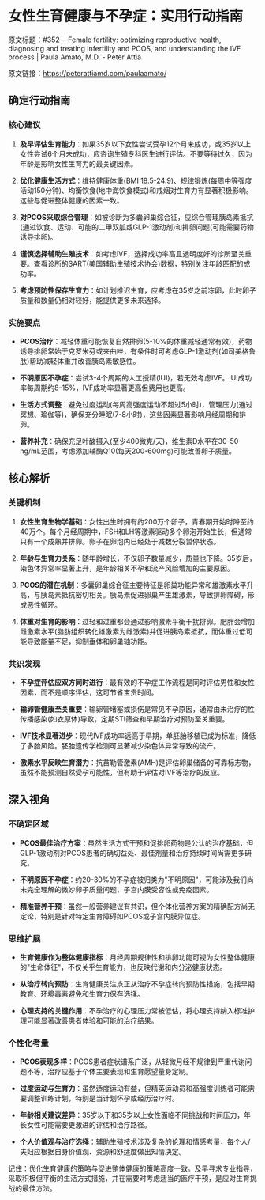 # 女性生育健康与不孕症：实用行动指南

原文标题：#352 ‒ Female fertility: optimizing reproductive health, diagnosing and treating infertility and PCOS, and understanding the IVF process | Paula Amato, M.D. - Peter Attia

原文链接：https://peterattiamd.com/paulaamato/

<YouTube videoId="UvgPh7wSH94" />


## 确定行动指南

### 核心建议

1. **及早评估生育能力**：如果35岁以下女性尝试受孕12个月未成功，或35岁以上女性尝试6个月未成功，应咨询生殖专科医生进行评估。不要等待过久，因为年龄是影响女性生育力的最关键因素。

2. **优化健康生活方式**：维持健康体重(BMI 18.5-24.9)、规律锻炼(每周中等强度活动150分钟)、均衡饮食(地中海饮食模式)和戒烟对生育力有显著积极影响。这些与促进整体健康的因素一致。

3. **对PCOS采取综合管理**：如被诊断为多囊卵巢综合征，应综合管理胰岛素抵抗(通过饮食、运动、可能的二甲双胍或GLP-1激动剂)和排卵问题(可能需要药物诱导排卵)。

4. **谨慎选择辅助生殖技术**：如考虑IVF，选择成功率高且透明度好的诊所至关重要。查看诊所的SART(美国辅助生殖技术协会)数据，特别关注年龄匹配的成功率。

5. **考虑预防性保存生育力**：如计划推迟生育，应考虑在35岁之前冻卵，此时卵子质量和数量仍相对较好，能提供更多未来选择。

### 实施要点

- **PCOS治疗**：减轻体重可能恢复自然排卵(5-10%的体重减轻通常有效)，药物诱导排卵常始于克罗米芬或来曲唑，有条件时可考虑GLP-1激动剂(如司美格鲁肽)帮助减轻体重并改善胰岛素敏感性。

- **不明原因不孕症**：尝试3-4个周期的人工授精(IUI)，若无效考虑IVF。IUI成功率每周期约8-15%，IVF成功率显著更高但费用也更高。

- **生活方式调整**：避免过度运动(每周高强度运动不超过5小时)，管理压力(通过冥想、瑜伽等)，确保充分睡眠(7-8小时)，这些因素显著影响月经周期和排卵。

- **营养补充**：确保充足叶酸摄入(至少400微克/天)，维生素D水平在30-50 ng/mL范围，考虑添加辅酶Q10(每天200-600mg)可能改善卵子质量。

## 核心解析

### 关键机制

1. **女性生育生物学基础**：女性出生时拥有约200万个卵子，青春期开始时降至约40万个。每个月经周期中，FSH和LH等激素驱动多个卵泡开始生长，但通常只有一个成熟并排卵。卵子在卵泡内已经处于减数分裂暂停状态。

2. **年龄与生育力关系**：随年龄增长，不仅卵子数量减少，质量也下降。35岁后，染色体异常率显著上升，是年龄相关不孕和流产风险增加的主要原因。

3. **PCOS的潜在机制**：多囊卵巢综合征主要特征是卵巢功能异常和雄激素水平升高，与胰岛素抵抗密切相关。胰岛素促进卵巢产生雄激素，导致排卵障碍，形成恶性循环。

4. **体重对生育的影响**：过轻和过重都会通过影响激素平衡干扰排卵。肥胖会增加雌激素水平(脂肪组织转化雄激素为雌激素)并促进胰岛素抵抗，而体重过低可能导致能量不足，抑制垂体和卵巢轴功能。

### 共识发现

- **不孕症评估应双方同时进行**：最有效的不孕症工作流程是同时评估男性和女性因素，而不是顺序评估，这可节省宝贵时间。

- **输卵管健康至关重要**：输卵管堵塞或损伤是常见不孕原因，通常由未治疗的性传播感染(如衣原体)导致，定期STI筛查和早期治疗对预防至关重要。

- **IVF技术显著进步**：现代IVF成功率远高于早期，单胚胎移植已成为标准，降低了多胎风险。胚胎遗传学检测可显著减少染色体异常导致的流产。

- **激素水平反映生育潜力**：抗苗勒管激素(AMH)是评估卵巢储备的可靠标志物，虽然不能预测自然受孕可能性，但有助于评估对IVF等治疗的反应。

## 深入视角

### 不确定区域

- **PCOS最佳治疗方案**：虽然生活方式干预和促排卵药物是公认的治疗基础，但GLP-1激动剂对PCOS患者的确切益处、最佳剂量和治疗持续时间尚需更多研究。

- **不明原因不孕症**：约20-30%的不孕症被归类为"不明原因"，可能涉及我们尚未完全理解的微妙卵子质量问题、子宫内膜受容性或免疫因素。

- **精准营养干预**：虽然一般营养建议有共识，但个体化营养方案的精确配方尚无定论，特别是针对特定生育障碍如PCOS或子宫内膜异位症。

### 思维扩展

- **生育健康作为整体健康指标**：月经周期规律性和排卵功能可视为女性整体健康的"生命体征"，不仅关乎生育能力，也反映代谢和内分泌健康状态。

- **从治疗转向预防**：生育健康关注点正从治疗不孕症转向预防性措施，包括早期教育、环境毒素避免和生育力保存选择。

- **心理支持的关键作用**：不孕治疗的心理压力常被低估，将心理支持纳入标准护理可能显著改善患者体验和可能的治疗结果。

### 个性化考量

- **PCOS表现多样**：PCOS患者症状谱系广泛，从轻微月经不规律到严重代谢问题不等，治疗应基于个体主要表现和生育愿望量身定制。

- **过度运动与生育力**：虽然适度运动有益，但精英运动员和高强度训练者可能需要调整训练计划，特别是当计划怀孕或经历治疗时。

- **年龄相关建议差异**：35岁以下和35岁以上女性面临不同挑战和时间压力，年长女性可能需要更激进的评估和治疗路径。

- **个人价值观与治疗选择**：辅助生殖技术涉及复杂的伦理和情感考量，每个人/夫妇应根据自身价值观、资源和舒适度做出知情决定。

记住：优化生育健康的策略与促进整体健康的策略高度一致。及早寻求专业指导，采取积极但平衡的生活方式措施，并在需要时考虑适当的医疗干预，是应对生育挑战的最佳方法。